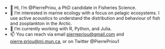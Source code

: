 - 👋 Hi, I’m @PierrePriou, a PhD candidate in Fisheries Science.
- 👀 I’m interested in marine ecology with a focus on pelagic ecosystems. I use active acoustics to understand the distribution and behaviour of fish and zooplankton in the Arctic.
- 🌱 I’m currently working with R, Python, and Julia. 
- 📫 You can reach via email pierrepriou@gmail.com and pierre.priou@mi.mun.ca, or on Twitter @PierrePriou1
